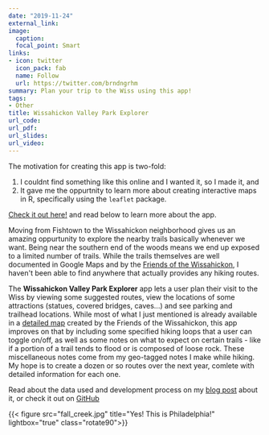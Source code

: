 ```yaml
---
date: "2019-11-24"
external_link:
image:
  caption:
  focal_point: Smart
links:
- icon: twitter
  icon_pack: fab
  name: Follow
  url: https://twitter.com/brndngrhm
summary: Plan your trip to the Wiss using this app!
tags:
- Other
title: Wissahickon Valley Park Explorer
url_code:
url_pdf:
url_slides:
url_video:
---
```


The motivation for creating this app is two-fold:    
  1. I couldnt find something like this online and I wanted it, so I made it, and    
  2. It gave me the oppurtnity to learn more about creating interactive maps in R, specifically using the `leaflet` package.  
  
[Check it out here!](https://brndngrhm.shinyapps.io/Wissahickon_Valley_Park_Explorer/) and read below to learn more about the app.
  
Moving from Fishtown to the Wissahickon neighborhood gives us an amazing oppurtunity to explore the nearby trails basically whenever we want. Being near the southern end of the woods  means we end up exposed to a limited number of trails. While the trails themselves are well documented in Google Maps and by the
[Friends of the Wissahickon](https://www.fow.org/visit-the-park/), I haven't been able to find anywhere that actually provides any hiking routes.

The **Wissahickon Valley Park Explorer** app lets a user plan their visit to the Wiss by viewing some suggested routes, view the locations of some attractions (statues, covered bridges, caves...) and see parking and trailhead locations. While most of what I just mentioned is already available in a [detailed map](https://www.google.com/maps/d/u/1/edit?mid=13bLD32SSIsOkay-FgK5NqHWOmrBIPUXS&ll=40.03639125389725%2C-75.21352925836845&z=14) created by the Friends of the Wissahickon, this app improves on that by including some specified hiking loops  that a user can toggle on/off, as well as some notes on what to expect on certain trails - like if a portion of a trail tends to flood or is composed of loose rock. These miscellaneous notes come from my geo-tagged notes I make while hiking. My hope is to create a dozen or so routes over the next year, comlete with detailed information for each one.

Read about the data used and development process on my [blog post](www.example.com) about it, or check it out on [GitHub](https://github.com/brndngrhm/wissahickon_valley_explorer)

{{< figure src="fall_creek.jpg" title="Yes! This is Philadelphia!" lightbox="true" class="rotate90">}} 